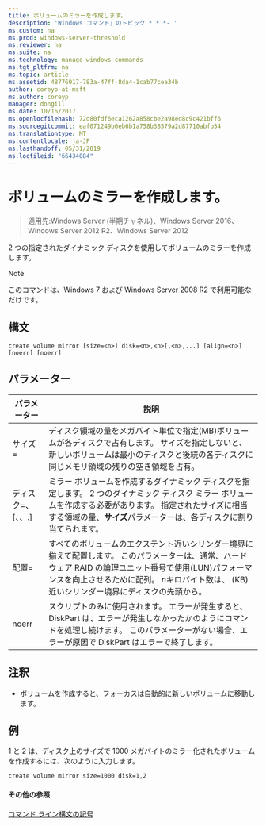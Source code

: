 ```yaml
---
title: ボリュームのミラーを作成します。
description: 'Windows コマンド」のトピック * * *- '
ms.custom: na
ms.prod: windows-server-threshold
ms.reviewer: na
ms.suite: na
ms.technology: manage-windows-commands
ms.tgt_pltfrm: na
ms.topic: article
ms.assetid: 48776917-783a-47ff-8da4-1cab77cea34b
author: coreyp-at-msft
ms.author: coreyp
manager: dongill
ms.date: 10/16/2017
ms.openlocfilehash: 72d80fdf6eca1262a858cbe2a98ed8c9c421bff6
ms.sourcegitcommit: eaf071249b6eb6b1a758b38579a2d87710abfb54
ms.translationtype: MT
ms.contentlocale: ja-JP
ms.lasthandoff: 05/31/2019
ms.locfileid: "66434084"
---
```

# <a name="create-volume-mirror"></a>ボリュームのミラーを作成します。

>適用先:Windows Server (半期チャネル)、Windows Server 2016、Windows Server 2012 R2、Windows Server 2012

2 つの指定されたダイナミック ディスクを使用してボリュームのミラーを作成します。  
  
> [!NOTE]  
> このコマンドは、Windows 7 および Windows Server 2008 R2 で利用可能なだけです。  
  
  
  
## <a name="syntax"></a>構文  
  
```  
create volume mirror [size=<n>] disk=<n>,<n>[,<n>,...] [align=<n>] [noerr] [noerr]  
```  
  
## <a name="parameters"></a>パラメーター  
  
|         パラメーター         |                                                                                                                                     説明                                                                                                                                     |
|---------------------------|-------------------------------------------------------------------------------------------------------------------------------------------------------------------------------------------------------------------------------------------------------------------------------------|
|         サイズ\=<n>         |                 ディスク領域の量をメガバイト単位で指定\(MB\)ボリュームが各ディスクで占有します。 サイズを指定しないと、新しいボリュームは最小のディスクと後続の各ディスクに同じメモリ領域の残りの空き領域を占有。                 |
| ディスク\=<n>、<n>\[、<n>、.\] |                       ミラー ボリュームを作成するダイナミック ディスクを指定します。 2 つのダイナミック ディスク ミラー ボリュームを作成する必要があります。 指定されたサイズに相当する領域の量、**サイズ**パラメーターは、各ディスクに割り当てられます。                        |
|        配置\=<n>         | すべてのボリュームのエクステント近いシリンダー境界に揃えて配置します。 このパラメーターは、通常、ハードウェア RAID の論理ユニット番号で使用\(LUN\)パフォーマンスを向上させるために配列。 *n*キロバイト数は、 \(KB\)近いシリンダー境界にディスクの先頭から。 |
|           noerr           |                                        スクリプトのみに使用されます。 エラーが発生すると、DiskPart は、エラーが発生しなかったかのようにコマンドを処理し続けます。 このパラメーターがない場合、エラーが原因で DiskPart はエラーで終了します。                                         |
  
## <a name="remarks"></a>注釈  
  
-   ボリュームを作成すると、フォーカスは自動的に新しいボリュームに移動します。  
  
## <a name="BKMK_examples"></a>例  
1 と 2 は、ディスク上のサイズで 1000 メガバイトのミラー化されたボリュームを作成するには、次のように入力します。  
  
```  
create volume mirror size=1000 disk=1,2  
```  
  
#### <a name="additional-references"></a>その他の参照  
[コマンド ライン構文の記号](command-line-syntax-key.md)  
  

  

